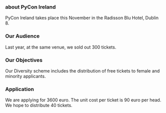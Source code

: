 ### about PyCon Ireland
PyCon Ireland takes place this November in the Radisson Blu Hotel, Dublin 8.


### Our Audience
Last year, at the same venue, we sold out 300 tickets.


### Our Objectives
Our Diversity scheme includes the distribution of free tickets to female and minority applicants.

### Application

We are applying for 3600 euro.
The unit cost per ticket is 90 euro per head. We hope to distribute 40 tickets. 

